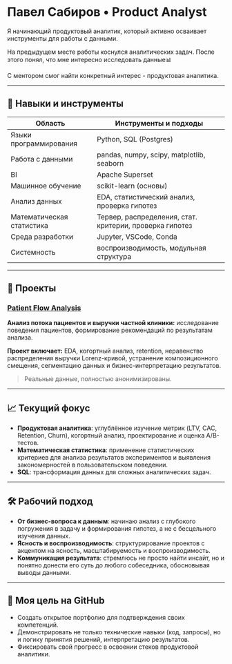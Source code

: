 # Павел Сабиров • Product Analyst

Я начинающий продуктовый аналитик, который активно осваивает инструменты для работы с данными.

На предыдущем месте работы коснулся аналитических задач. После этого понял, что мне интересно исследовать данные📊

С ментором смог найти конкретный интерес - продуктовая аналитика.

---

## 🧩 Навыки и инструменты

| Область                   | Инструменты и подходы                                   |
|---------------------------|---------------------------------------------------------|
| Языки программирования    | Python, SQL (Postgres)                                  |
| Работа с данными          | pandas, numpy, scipy, matplotlib, seaborn               |
| BI                        | Apache Superset                                         |
| Машинное обучение         | scikit-learn (основы)                                   |
| Анализ данных             | EDA, статистический анализ, проверка гипотез            |
| Математическая статистика | Тервер, распределения, стат. критерии, проверка гипотез |
| Среда разработки          | Jupyter, VSCode, Conda                                  |
| Системность               | воспроизводимость, модульная структура                  |

---

## 📂 Проекты

### [Patient Flow Analysis](https://github.com/pavelsabirov/patient_flow_analysis)
**Анализ потока пациентов и выручки частной клиники:** исследование поведения пациентов, формирование рекомендаций по результатам анализа. 

**Проект включает:** EDA, когортный анализ, retention, неравенство распределения выручки Lorenz-кривой, устранение композиционного смещения, сегментацию данных и бизнес-интерпретацию результатов.  
>Реальные данные, полностью анонимизированы.

---

## 📈 Текущий фокус

- **Продуктовая аналитика**: углублённое изучение метрик (LTV, CAC, Retention, Churn), когортный анализ, проектирование и оценка A/B-тестов.
- **Математическая статистика**: применение статистических критериев для анализа результатов экспериментов и выявления закономерностей в пользовательском поведении.
- **SQL**: трансформация данных для сложных аналитических задач.

---

## 🛠 Рабочий подход

- **От бизнес-вопроса к данным**: начинаю анализ с глубокого погружения в задачу и формирования гипотез, а не с бесцельного изучения данных.
- **Ясность и воспроизводимость**: структурирование проектов с акцентом на ясность, масштабируемость и воспроизводимость.
- **Коммуникация результата**: стремлюсь не просто найти инсайт, но и понятно донести его суть до любого собеседника, обосновывая выводы данными.

---

## 📎 Моя цель на GitHub

- Создать открытое портфолио для подтверждения своих компетенций.
- Демонстрировать не только технические навыки (код, запросы), но и логику принятия решений, интерпретацию результатов.
- Фиксировать свой прогресс в освоении стеков продуктовой аналитики.
